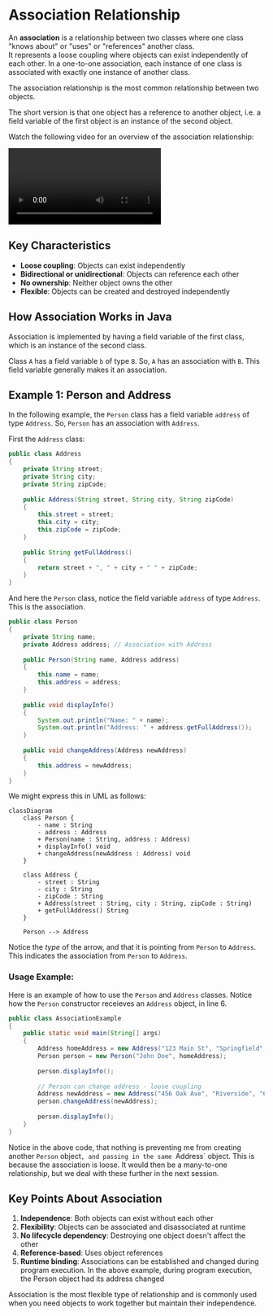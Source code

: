 # Association Relationship

An **association** is a relationship between two classes where one class "knows about" or "uses" or "references" another class.\
It represents a loose coupling where objects can exist independently of each other. In a one-to-one association, each instance of one class is associated with exactly one instance of another class.

The association relationship is the most common relationship between two objects.

The short version is that one object has a reference to another object, i.e. a field variable of the first object is an instance of the second object.

Watch the following video for an overview of the association relationship:

<video src="https://youtu.be/pnRQPfMuyQY"></video>


## Key Characteristics

- **Loose coupling**: Objects can exist independently
- **Bidirectional or unidirectional**: Objects can reference each other
- **No ownership**: Neither object owns the other
- **Flexible**: Objects can be created and destroyed independently

## How Association Works in Java

Association is implemented by having a field variable of the first class, which is an instance of the second class.

Class `A` has a field variable `b` of type `B`. So, `A` has an association with `B`.
This field variable generally makes it an association.


## Example 1: Person and Address

In the following example, the `Person` class has a field variable `address` of type `Address`. So, `Person` has an association with `Address`.

First the `Address` class:

```java
public class Address 
{
    private String street;
    private String city;
    private String zipCode;
    
    public Address(String street, String city, String zipCode) 
    {
        this.street = street;
        this.city = city;
        this.zipCode = zipCode;
    }
    
    public String getFullAddress() 
    {
        return street + ", " + city + " " + zipCode;
    }
}
```

And here the `Person` class, notice the field variable `address` of type `Address`. This is the association.

```java
public class Person 
{
    private String name;
    private Address address; // Association with Address
    
    public Person(String name, Address address) 
    {
        this.name = name;
        this.address = address;
    }
    
    public void displayInfo() 
    {
        System.out.println("Name: " + name);
        System.out.println("Address: " + address.getFullAddress());
    }
    
    public void changeAddress(Address newAddress) 
    {
        this.address = newAddress;
    }
}
```

We might express this in UML as follows:

```mermaid
classDiagram
    class Person {
        - name : String
        - address : Address
        + Person(name : String, address : Address)
        + displayInfo() void
        + changeAddress(newAddress : Address) void
    }

    class Address {
        - street : String
        - city : String
        - zipCode : String
        + Address(street : String, city : String, zipCode : String)
        + getFullAddress() String
    }

    Person --> Address
``` 

Notice the _type_ of the arrow, and that it is pointing from `Person` to `Address`. This indicates the association from `Person` to `Address`.


### Usage Example:

Here is an example of how to use the `Person` and `Address` classes.
Notice how the `Person` constructor receieves an `Address` object, in line 6.

```java
public class AssociationExample 
{
    public static void main(String[] args) 
    {
        Address homeAddress = new Address("123 Main St", "Springfield", "12345");
        Person person = new Person("John Doe", homeAddress);
        
        person.displayInfo();
        
        // Person can change address - loose coupling
        Address newAddress = new Address("456 Oak Ave", "Riverside", "67890");
        person.changeAddress(newAddress);
        
        person.displayInfo();
    }
}
```


Notice in the above code, that nothing is preventing me from creating another `Person` object`, and passing in the same `Address` object. This is because the association is loose. It would then be a many-to-one relationship, but we deal with these further in the next session. 

## Key Points About Association

1. **Independence**: Both objects can exist without each other
2. **Flexibility**: Objects can be associated and disassociated at runtime
3. **No lifecycle dependency**: Destroying one object doesn't affect the other
4. **Reference-based**: Uses object references
5. **Runtime binding**: Associations can be established and changed during program execution. In the above example, during program execution, the Person object had its address changed

Association is the most flexible type of relationship and is commonly used when you need objects to work together but maintain their independence.
